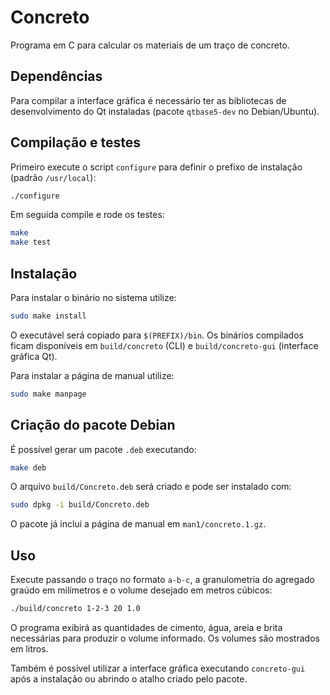 # Concreto

Programa em C para calcular os materiais de um traço de concreto.

## Dependências

Para compilar a interface gráfica é necessário ter as bibliotecas de desenvolvimento do Qt instaladas (pacote `qtbase5-dev` no Debian/Ubuntu).

## Compilação e testes

Primeiro execute o script `configure` para definir o prefixo de instalação (padrão `/usr/local`):

```bash
./configure
```

Em seguida compile e rode os testes:

```bash
make
make test
```

## Instalação

Para instalar o binário no sistema utilize:

```bash
sudo make install
```

O executável será copiado para `$(PREFIX)/bin`.
Os binários compilados ficam disponíveis em `build/concreto` (CLI) e
`build/concreto-gui` (interface gráfica Qt).

Para instalar a página de manual utilize:

```bash
sudo make manpage
```

## Criação do pacote Debian

É possível gerar um pacote `.deb` executando:

```bash
make deb
```

O arquivo `build/Concreto.deb` será criado e pode ser instalado com:

```bash
sudo dpkg -i build/Concreto.deb
```

O pacote já inclui a página de manual em `man1/concreto.1.gz`.

## Uso

Execute passando o traço no formato `a-b-c`, a granulometria do agregado graúdo em milímetros e o volume desejado em metros cúbicos:

```bash
./build/concreto 1-2-3 20 1.0
```

O programa exibirá as quantidades de cimento, água, areia e brita necessárias para produzir o volume informado. Os volumes são mostrados em litros.

Também é possível utilizar a interface gráfica executando `concreto-gui` após a instalação ou abrindo o atalho criado pelo pacote.

